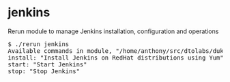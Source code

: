 jenkins
=======

Rerun module to manage Jenkins installation, configuration and operations

<pre>
$ ./rerun jenkins  
Available commands in module, "/home/anthony/src/dtolabs/dukesbank/examples/example5/rerun/modules/jenkins":
install: "Install Jenkins on RedHat distributions using Yum"
start: "Start Jenkins"
stop: "Stop Jenkins"
</pre>
